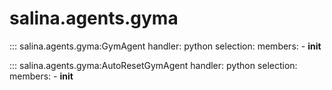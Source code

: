 # salina.agents.gyma
::: salina.agents.gyma:GymAgent
    handler: python
    selection:
      members:
        - __init__

::: salina.agents.gyma:AutoResetGymAgent
    handler: python
    selection:
      members:
        - __init__
